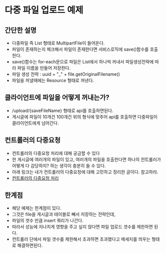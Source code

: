 # 다중 파일 업로드 예제

## 간단한 설명
* 다중파일 즉 List 형태로 MultipartFile이 들어온다.
* 파일이 존재하는지 체크해서 파일이 존재한다면 서비스로직에 save()함수를 호출한다.
* save()함수는 for-each문으로 파일은 List에서 하나씩 꺼내서 파일생성전략에 따라 파일 이름을 만들어 저장한다.
* 파일 생성 전략 : uuid + "_" + file.getOriginalFilename()
* 파일을 꺼낼때에는 Resource 형태로 꺼낸다.

## 클라이언트에 파일을 어떻게 꺼내는가?
* /upload/{saveFileName} 형태로 api를 호출하면된다.
* 게시글에 파일이 10개건 100개건 위의 형식에 맞추어 api를 호출하면 다중파일이 클라이언트에게 넘어간다.

## 컨트롤러의 다중요청
* 컨트롤러의 다중요청 처리에 대해 궁금할 수 있다
* 한 게시글에 여러개의 파일이 있고, 여러개의 파일을 호출한다면 하나의 컨트롤러가 어떻게 다 감당하지? 하는 생각이 충분히 들 수 있다.
* 아래 링크는 내가 컨트롤러의 다중요청에 대해 고민하고 정리한 글이다. 참고하라.
* [컨트롤러의 다중요청 처리](https://github.com/liveforone/study/blob/main/spring/core/%EC%BB%A8%ED%8A%B8%EB%A1%A4%EB%9F%AC%EC%9D%98%20%EB%8B%A4%EC%A4%91%EC%9A%94%EC%B2%AD.md)

## 한계점
* 해당 예제는 한계점이 있다.
* 그것은 file을 게시글과 테이블로 빼서 저장하는 전략인데,
* 파일의 갯수 만큼 insert 쿼리가 나간다.
* 따라서 성능에 지나치게 영향을 주고 싶지 않다면 파일 업로드 갯수를 제한하면 된다.
* 컨트롤러 단에서 파일 갯수를 제한해서 초과하면 초과했다고 메세지를 띄우는 형태로 해결하면된다.